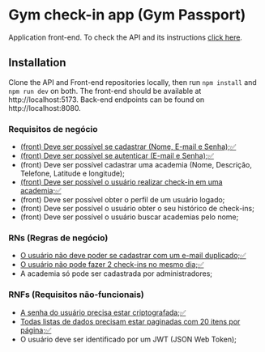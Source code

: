 # Gym check-in app (Gym Passport)

Application front-end. To check the API and its instructions [click here](https://github.com/muriloloffi/innova-connect-avaliacao).

## Installation

Clone the API and Front-end repositories locally, then run `npm install` and `npm run dev` on both. The front-end should be available at http://localhost:5173. Back-end endpoints can be found on http://localhost:8080.

### Requisitos de negócio

* <ins>(front) Deve ser possível se cadastrar (Nome, E-mail e Senha);✅<ins>
* <ins>(front) Deve ser possível se autenticar (E-mail e Senha);✅<ins>
* (front) Deve ser possível cadastrar uma academia (Nome, Descrição, Telefone, Latitude e longitude);
* <ins>(front) Deve ser possível o usuário realizar check-in em uma academia;✅<ins>
* (front) Deve ser possível obter o perfil de um usuário logado;
* (front) Deve ser possível o usuário obter o seu histórico de check-ins;
* (front) Deve ser possível o usuário buscar academias pelo nome;

### RNs (Regras de negócio)

* <ins>O usuário não deve poder se cadastrar com um e-mail duplicado;✅<ins>
* <ins>O usuário não pode fazer 2 check-ins no mesmo dia;✅<ins>
* A academia só pode ser cadastrada por administradores;

### RNFs (Requisitos não-funcionais)

* <ins>A senha do usuário precisa estar criptografada;✅<ins>
* <ins>Todas listas de dados precisam estar paginadas com 20 itens por página;✅<ins>
* O usuário deve ser identificado por um JWT (JSON Web Token);

